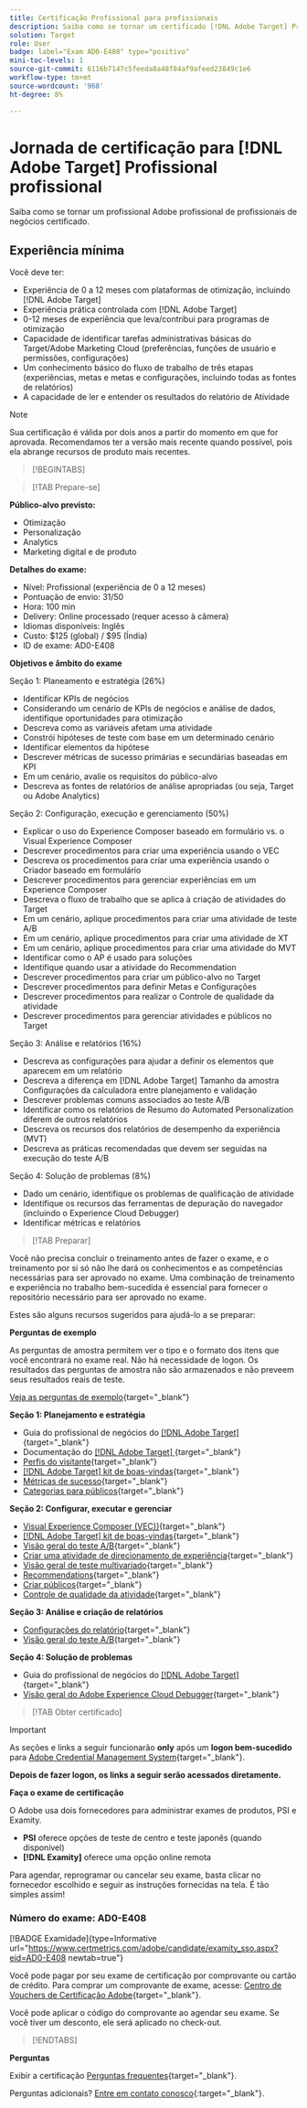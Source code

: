 ```yaml
---
title: Certificação Profissional para profissionais
description: Saiba como se tornar um certificado [!DNL Adobe Target] Profissional profissional.
solution: Target
role: User
badge: label="Exam AD0-E408" type="positivo"
mini-toc-levels: 1
source-git-commit: 6116b7147c5feeda8a48f84af9afeed23849c1e6
workflow-type: tm+mt
source-wordcount: '968'
ht-degree: 8%

---
```


# Jornada de certificação para [!DNL Adobe Target] Profissional profissional

Saiba como se tornar um profissional Adobe profissional de profissionais de negócios certificado.

## Experiência mínima

Você deve ter:

* Experiência de 0 a 12 meses com plataformas de otimização, incluindo [!DNL Adobe Target]
* Experiência prática controlada com [!DNL Adobe Target]
* 0-12 meses de experiência que leva/contribui para programas de otimização
* Capacidade de identificar tarefas administrativas básicas do Target/Adobe Marketing Cloud (preferências, funções de usuário e permissões, configurações)
* Um conhecimento básico do fluxo de trabalho de três etapas (experiências, metas e metas e configurações, incluindo todas as fontes de relatórios)
* A capacidade de ler e entender os resultados do relatório de Atividade

>[!NOTE]
>
>Sua certificação é válida por dois anos a partir do momento em que for aprovada. Recomendamos ter a versão mais recente quando possível, pois ela abrange recursos de produto mais recentes.

>[!BEGINTABS]

>[!TAB Prepare-se]

**Público-alvo previsto:**

* Otimização
* Personalização
* Analytics
* Marketing digital e de produto

**Detalhes do exame:**

* Nível: Profissional (experiência de 0 a 12 meses)
* Pontuação de envio: 31/50
* Hora: 100 min
* Delivery: Online processado (requer acesso à câmera)
* Idiomas disponíveis: Inglês
* Custo: $125 (global) / $95 (Índia)
* ID de exame: AD0-E408

**Objetivos e âmbito do exame**

Seção 1: Planeamento e estratégia (26%)

* Identificar KPIs de negócios
* Considerando um cenário de KPIs de negócios e análise de dados, identifique oportunidades para otimização
* Descreva como as variáveis afetam uma atividade
* Constrói hipóteses de teste com base em um determinado cenário
* Identificar elementos da hipótese
* Descrever métricas de sucesso primárias e secundárias baseadas em KPI
* Em um cenário, avalie os requisitos do público-alvo
* Descreva as fontes de relatórios de análise apropriadas (ou seja, Target ou Adobe Analytics)

Seção 2: Configuração, execução e gerenciamento (50%)

* Explicar o uso do Experience Composer baseado em formulário vs. o Visual Experience Composer
* Descrever procedimentos para criar uma experiência usando o VEC
* Descreva os procedimentos para criar uma experiência usando o Criador baseado em formulário
* Descrever procedimentos para gerenciar experiências em um Experience Composer
* Descreva o fluxo de trabalho que se aplica à criação de atividades do Target
* Em um cenário, aplique procedimentos para criar uma atividade de teste A/B
* Em um cenário, aplique procedimentos para criar uma atividade de XT
* Em um cenário, aplique procedimentos para criar uma atividade do MVT
* Identificar como o AP é usado para soluções
* Identifique quando usar a atividade do Recommendation
* Descrever procedimentos para criar um público-alvo no Target
* Descrever procedimentos para definir Metas e Configurações
* Descrever procedimentos para realizar o Controle de qualidade da atividade
* Descrever procedimentos para gerenciar atividades e públicos no Target

Seção 3: Análise e relatórios (16%)

* Descreva as configurações para ajudar a definir os elementos que aparecem em um relatório
* Descreva a diferença em [!DNL Adobe Target] Tamanho da amostra Configurações da calculadora entre planejamento e validação
* Descrever problemas comuns associados ao teste A/B
* Identificar como os relatórios de Resumo do Automated Personalization diferem de outros relatórios
* Descreva os recursos dos relatórios de desempenho da experiência (MVT)
* Descreva as práticas recomendadas que devem ser seguidas na execução do teste A/B

Seção 4: Solução de problemas (8%)

* Dado um cenário, identifique os problemas de qualificação de atividade
* Identifique os recursos das ferramentas de depuração do navegador (incluindo o Experience Cloud Debugger)
* Identificar métricas e relatórios

>[!TAB Preparar]

Você não precisa concluir o treinamento antes de fazer o exame, e o treinamento por si só não lhe dará os conhecimentos e as competências necessárias para ser aprovado no exame. Uma combinação de treinamento e experiência no trabalho bem-sucedida é essencial para fornecer o repositório necessário para ser aprovado no exame.

Estes são alguns recursos sugeridos para ajudá-lo a se preparar:

**Perguntas de exemplo**

As perguntas de amostra permitem ver o tipo e o formato dos itens que você encontrará no exame real. Não há necessidade de logon. Os resultados das perguntas de amostra não são armazenados e não preveem seus resultados reais de teste.

[Veja as perguntas de exemplo](https://scorpion.caveon.com/launchpad/ad0-e408-adobe-target-business-practitioner-professional-copy-5axknr){target="_blank"}

**Seção 1: Planejamento e estratégia**

* Guia do profissional de negócios do [[!DNL Adobe Target] ](https://experienceleague.adobe.com/docs/target/using/target-home.html?lang=pt-BR){target="_blank"}
* Documentação do [[!DNL Adobe Target] ](https://experienceleague.adobe.com/docs/target.html?lang=en){target="_blank"}
* [Perfis do visitante](https://experienceleague.adobe.com/docs/target/using/audiences/visitor-profiles/visitor-profile.html?lang=pt-BR){target="_blank"}
* [[!DNL Adobe Target] kit de boas-vindas](https://experienceleague.adobe.com/docs/target/using/introduction/welcome/target-welcome-kit.html?lang=en){target="_blank"}
* [Métricas de sucesso](https://experienceleague.adobe.com/docs/target/using/activities/success-metrics/success-metrics.html?lang=en){target="_blank"}
* [Categorias para públicos](https://experienceleague.adobe.com/docs/target/using/audiences/create-audiences/categories-audiences/target-rules.html?lang=en){target="_blank"}

**Seção 2: Configurar, executar e gerenciar**

* [Visual Experience Composer (VEC))](https://experienceleague.adobe.com/docs/target/using/experiences/vec/visual-experience-composer.html?lang=en){target="_blank"}
* [[!DNL Adobe Target] kit de boas-vindas](https://experienceleague.adobe.com/docs/target/using/introduction/welcome/target-welcome-kit.html?lang=en){target="_blank"}
* [Visão geral do teste A/B](https://experienceleague.adobe.com/docs/target/using/activities/abtest/test-ab.html?lang=en){target="_blank"}
* [Criar uma atividade de direcionamento de experiência](https://experienceleague.adobe.com/docs/target/using/activities/experience-targeting/create-targeting/xt-create.html?lang=en){target="_blank"}
* [Visão geral de teste multivariado](https://experienceleague.adobe.com/docs/target/using/activities/multivariate-test/multivariate-testing.html?lang=en){target="_blank"}
* [Recommendations](https://experienceleague.adobe.com/docs/target/using/recommendations/recommendations.html?lang=en){target="_blank"}
* [Criar públicos](https://experienceleague.adobe.com/docs/target/using/audiences/create-audiences/audiences.html?lang=pt-BR){target="_blank"}
* [Controle de qualidade da atividade](https://experienceleague.adobe.com/docs/target/using/activities/activity-qa/activity-qa.html?lang=en){target="_blank"}

**Seção 3: Análise e criação de relatórios**

* [Configurações do relatório](https://experienceleague.adobe.com/docs/target/using/reports/settings/report-settings.html?lang=en){target="_blank"}
* [Visão geral do teste A/B](https://experienceleague.adobe.com/docs/target/using/activities/abtest/test-ab.html?lang=en){target="_blank"}

**Seção 4: Solução de problemas**

* Guia do profissional de negócios do [[!DNL Adobe Target] ](https://experienceleague.adobe.com/docs/target/using/target-home.html?lang=pt-BR){target="_blank"}
* [Visão geral do Adobe Experience Cloud Debugger](https://experienceleague.adobe.com/docs/debugger/using/experience-cloud-debugger.html?lang=pt-BR){target="_blank"}

>[!TAB Obter certificado]

>[!IMPORTANT]
>
>As seções e links a seguir funcionarão **only**  após um **logon bem-sucedido** para [Adobe Credential Management System](http://www.certmetrics.com/adobe){target="_blank"}.

**Depois de fazer logon, os links a seguir serão acessados diretamente.**

**Faça o exame de certificação**

O Adobe usa dois fornecedores para administrar exames de produtos, PSI e Examity.

* **PSI** oferece opções de teste de centro e teste japonês (quando disponível)
* **[!DNL Examity]** oferece uma opção online remota

Para agendar, reprogramar ou cancelar seu exame, basta clicar no fornecedor escolhido e seguir as instruções fornecidas na tela. É tão simples assim!

### Número do exame: AD0-E408

[!BADGE Examidade]{type=Informative url="https://www.certmetrics.com/adobe/candidate/examity_sso.aspx?eid=AD0-E408 newtab=true"}

Você pode pagar por seu exame de certificação por comprovante ou cartão de crédito. Para comprar um comprovante de exame, acesse: [Centro de Vouchers de Certificação Adobe](https://market.xvoucher.com/adobe/global){target="_blank"}.

Você pode aplicar o código do comprovante ao agendar seu exame. Se você tiver um desconto, ele será aplicado no check-out.

>[!ENDTABS]

**Perguntas**

Exibir a certificação [Perguntas frequentes](https://experienceleague.adobe.com/docs/certification/certification/faq.html?lang=en){target="_blank"}.

Perguntas adicionais? [Entre em contato conosco](mailto:certif@adobe.com){:target=&quot;_blank&quot;}.
